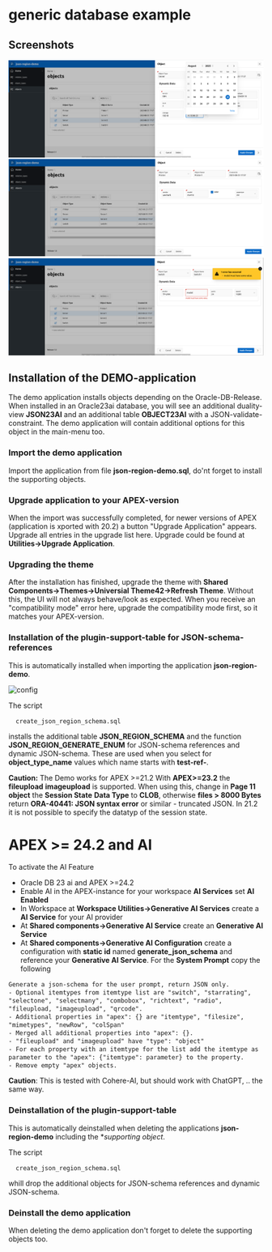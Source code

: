 # generic database example

## Screenshots
![Server](server.png)
![Printer](printer.png)
![Switch](switch.png)



## Installation of the DEMO-application

The demo application installs objects depending on the Oracle-DB-Release.
When  installed in an Oracle23ai database, you will see an additional duality-view **JSON23AI** and an additional table **OBJECT23AI** with a JSON-validate-constraint.
The demo application will contain additional options for this object in the main-menu too.

### Import the demo application

Import the application from file **json-region-demo.sql**, do'nt forget to install the supporting objects.

### Upgrade application to your APEX-version

When the import was successfully completed, for newer versions of APEX (application is xported with 20.2) a button "Upgrade Application" appears. Upgrade all entries in the upgrade list here.
Upgrade could be found at **Utilities->Upgrade Application**.

### Upgrading the theme

After the installation has finished, upgrade the theme with **Shared Components->Themes->Universial Theme42->Refresh Theme**.
Without this, the UI will not always behave/look as expected.
When you receive an "compatibility mode" error here, upgrade the compatibility mode first, so it matches your APEX-version.  

### Installation of the plugin-support-table for JSON-schema-references

This is automatically installed when importing the application **json-region-demo**.

![config](region-config-0.png)

The script 
```
  create_json_region_schema.sql
```

installs the additional table **JSON_REGION_SCHEMA** and the function **JSON_REGION_GENERATE_ENUM** for JSON-schema references and dynamic JSON-schema.
These are used when you select for **object_type_name** values which name starts with **test-ref-**.

**Caution:** The Demo works for APEX >=21.2
With **APEX>=23.2** the **fileupload** **imageupload** is supported. When using this, change in **Page 11 object** the **Session State** **Data Type** to **CLOB**, otherwise **files > 8000 Bytes** return **ORA-40441: JSON syntax error** or similar - truncated JSON.
In 21.2 it is not possible to specify the datatyp of the session state.

# APEX >= 24.2 and AI

To activate the AI Feature
- Oracle DB 23 ai and APEX >=24.2
- Enable AI in the APEX-instance for your workspace **AI Services** set **AI Enabled**
- In Workspace at **Workspace Utilities->Generative AI Services** create a **AI Service** for your AI provider 
- At **Shared components->Generative AI Service** create an **Generative AI Service**
- At **Shared components->Generative AI Configuration** create a configuration with **static id** named **generate_json_schema** and reference your **Generative AI Service**. For the **System Prompt** copy the following 

```
Generate a json-schema for the user prompt, return JSON only.
- Optional itemtypes from itemtype list are "switch", "starrating", "selectone", "selectmany", "combobox", "richtext", "radio", "fileupload, "imageupload", "qrcode".
- Additional properties in "apex": {} are "itemtype", "filesize", "mimetypes", "newRow", "colSpan" 
- Merged all additional properties into "apex": {}.
- "fileupload" and "imageupload" have "type": "object"
- For each property with an itemtype for the list add the itemtype as parameter to the "apex": {"itemtype": parameter} to the property.
- Remove empty "apex" objects.
```

**Caution**: This is tested with Cohere-AI, but should work with ChatGPT, .. the same way.

### Deinstallation of the plugin-support-table

This is automatically deinstalled when deleting the applications  **json-region-demo** including the **supporting object*.

The script 
```
  create_json_region_schema.sql
```
whill drop the additional objects for JSON-schema references and dynamic JSON-schema.

### Deinstall the demo application

When deleting the demo application don't forget to delete the supporting objects too.
